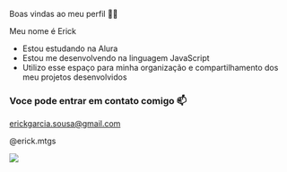 Boas vindas ao meu perfil 💙💙

Meu nome é Erick

- Estou estudando na Alura
- Estou me desenvolvendo na linguagem JavaScript
- Utilizo esse espaço para minha organização e compartilhamento dos meu projetos desenvolvidos

### Voce pode entrar em contato comigo 📫

erickgarcia.sousa@gmail.com

@erick.mtgs

![](https://media1.tenor.com/m/CFRm9tIbXw8AAAAd/neymar-neymar-jr.gif)
